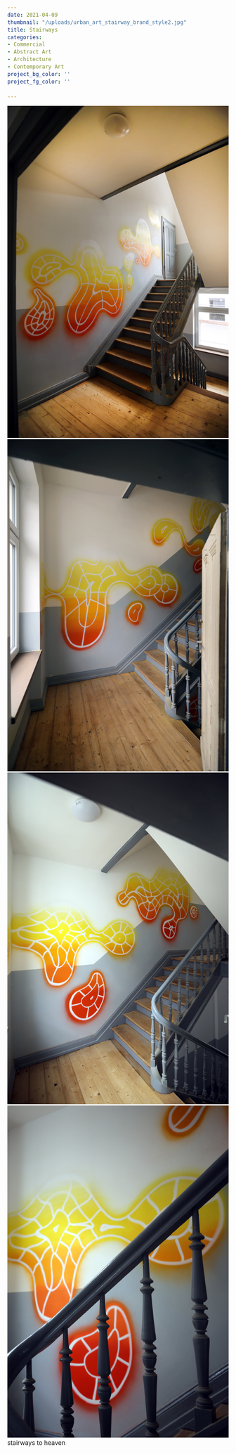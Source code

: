 ```yaml
---
date: 2021-04-09
thumbnail: "/uploads/urban_art_stairway_brand_style2.jpg"
title: Stairways
categories:
- Commercial
- Abstract Art
- Architecture
- Contemporary Art
project_bg_color: ''
project_fg_color: ''

---
```

![](/uploads/urban_art_stairway_brand_oz_style1.jpg)![](/uploads/urban_art_stairway_brand1.jpg)![](/uploads/urban_art_stairway_brand.jpg)![](/uploads/urban_art_stairway_brand_oz_style.jpg)stairways to heaven